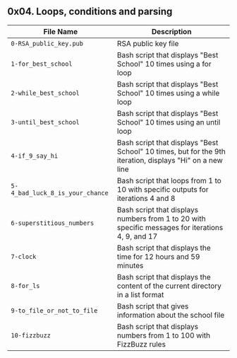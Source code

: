 ## 0x04. Loops, conditions and parsing

| File Name | Description     |
| ------------ | ------------    |
| `0-RSA_public_key.pub` | RSA public key file |
| `1-for_best_school` | Bash script that displays "Best School" 10 times using a for loop |
| `2-while_best_school` | Bash script that displays "Best School" 10 times using a while loop |
| `3-until_best_school` | Bash script that displays "Best School" 10 times using an until loop |
| `4-if_9_say_hi` | Bash script that displays "Best School" 10 times, but for the 9th iteration, displays "Hi" on a new line |
| `5-4_bad_luck_8_is_your_chance` | Bash script that loops from 1 to 10 with specific outputs for iterations 4 and 8 |
| `6-superstitious_numbers` | Bash script that displays numbers from 1 to 20 with specific messages for iterations 4, 9, and 17 |
| `7-clock` | Bash script that displays the time for 12 hours and 59 minutes |
| `8-for_ls` | Bash script that displays the content of the current directory in a list format |
| `9-to_file_or_not_to_file` | Bash script that gives information about the school file |
| `10-fizzbuzz` | Bash script that displays numbers from 1 to 100 with FizzBuzz rules |

